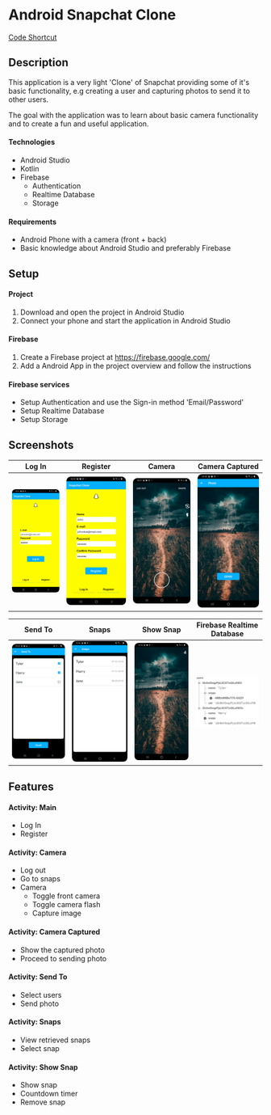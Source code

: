 # Android Snapchat Clone
[Code Shortcut](https://github.com/dgewe/Android_Snapchat_Clone/tree/master/app/src/main/java/com/fredrikbogg/snapchatclone)

## Description
This application is a very light 'Clone' of Snapchat providing some of it's basic functionality, e.g creating a user and capturing photos to send it to other users.

The goal with the application was to learn about basic camera functionality and to create a fun and useful application.

#### Technologies
* Android Studio
* Kotlin
* Firebase
  * Authentication
  * Realtime Database
  * Storage

#### Requirements
* Android Phone with a camera (front + back)
* Basic knowledge about Android Studio and preferably Firebase

## Setup
#### Project
1. Download and open the project in Android Studio
2. Connect your phone and start the application in Android Studio

#### Firebase
  1. Create a Firebase project at https://firebase.google.com/
  2. Add a Android App in the project overview and follow the instructions

#### Firebase services
 - Setup Authentication and use the Sign-in method 'Email/Password'
 - Setup Realtime Database
 - Setup Storage

## Screenshots
<table>
<thead>
<tr>
<th align="center">Log In</th>
<th align="center">Register</th>
<th align="center">Camera</th>
<th align="center">Camera Captured</th>
</tr>
</thead>
<tbody>
<tr>
<td> <img src="github_pictures/log_in.png"></td>
<td> <img src="github_pictures/register.png"></td>
<td> <img src="github_pictures/camera.png"></td>
<td> <img src="github_pictures/photo_captured.png"</td>
</tr>
</tbody>
</table>

<table>
<thead>
<tr>
<th align="center">Send To</th>
<th align="center">Snaps</th>
<th align="center">Show Snap</th>
<th align="center">Firebase Realtime Database</th>
</tr>
</thead>
<tbody>
<tr>
<td> <img src="github_pictures/send_to.png"></td>
<td> <img src="github_pictures/snaps.png"></td>
<td> <img src="github_pictures/show_snap.png"></td> 
 <td> <img src="github_pictures/firebase_database.png"></td> 
</tr>
</tbody>
</table>

## Features

#### Activity: Main
* Log In
* Register

#### Activity: Camera
* Log out
* Go to snaps
* Camera
  * Toggle front camera
  * Toggle camera flash
  * Capture image

#### Activity: Camera Captured
* Show the captured photo
* Proceed to sending photo

#### Activity: Send To
* Select users
* Send photo

#### Activity: Snaps
* View retrieved snaps
* Select snap

#### Activity: Show Snap
* Show snap
* Countdown timer
* Remove snap
